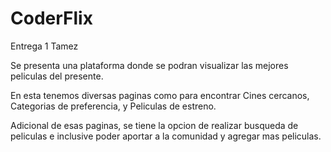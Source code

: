# CoderFlix
Entrega 1 Tamez

Se presenta una plataforma donde se podran visualizar las mejores peliculas del presente.

En esta tenemos diversas paginas como para encontrar Cines cercanos, Categorias de preferencia, y Peliculas de estreno.

Adicional de esas paginas, se tiene la opcion de realizar busqueda de peliculas e inclusive poder aportar a la comunidad y agregar mas peliculas.
